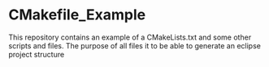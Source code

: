 # CMakefile_Example

This repository contains an example of a CMakeLists.txt and some other scripts and files.
The purpose of all files it to be able to generate an eclipse project structure
